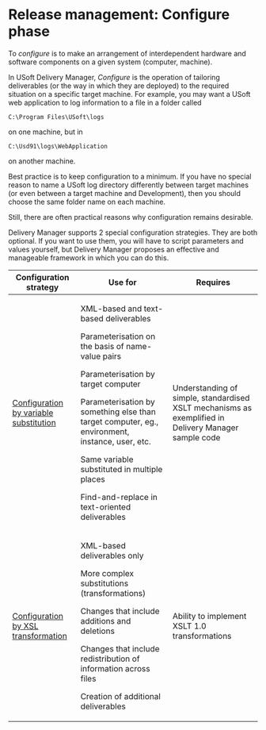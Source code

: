 # Release management: Configure phase

To *configure* is to make an arrangement of interdependent hardware and software components on a given system (computer, machine).

In USoft Delivery Manager, *Configure* is the operation of tailoring deliverables (or the way in which they are deployed) to the required situation on a specific target machine. For example, you may want a USoft web application to log information to a file in a folder called

```
C:\Program Files\USoft\logs
```

on one machine, but in

```
C:\Usd91\logs\WebApplication
```

on another machine.

Best practice is to keep configuration to a minimum. If you have no special reason to name a USoft log directory differently between target machines (or even between a target machine and Development), then you should choose the same folder name on each machine.

Still, there are often practical reasons why configuration remains desirable.

Delivery Manager supports 2 special configuration strategies. They are both optional. If you want to use them, you will have to script parameters and values yourself, but Delivery Manager proposes an effective and manageable framework in which you can do this.

|**Configuration strategy**|**Use for**|**Requires**|
|--------|--------|--------|
|[Configuration by variable substitution](/docs/Continuous%20delivery/Understanding%20USoft%20Delivery%20Manager/Configuration%20by%20variable%20substitution.md)|<p>XML-based and text-based deliverables</p><p>Parameterisation on the basis of name-value pairs</p><p>Parameterisation by target computer</p><p>Parameterisation by something else than target computer, eg., environment, instance, user, etc.</p><p>Same variable substituted in multiple places</p><p>Find-and-replace in text-oriented deliverables</p>|Understanding of simple, standardised XSLT mechanisms as exemplified in Delivery Manager sample code|
|[Configuration by XSL transformation](/docs/Continuous%20delivery/Understanding%20USoft%20Delivery%20Manager/Configuration%20by%20XSL%20transformation.md)|<p>XML-based deliverables only</p><p>More complex substitutions (transformations)</p><p>Changes that include additions and deletions</p><p>Changes that include redistribution of information across files</p><p>Creation of additional deliverables</p>|Ability to implement XSLT 1.0 transformations|



 